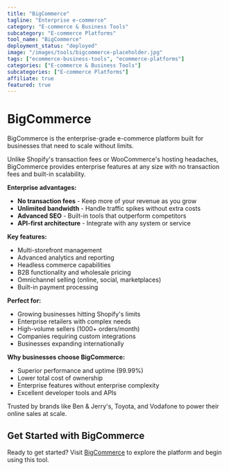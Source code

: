 ```yaml
---
title: "BigCommerce"
tagline: "Enterprise e-commerce"
category: "E-commerce & Business Tools"
subcategory: "E-commerce Platforms"
tool_name: "BigCommerce"
deployment_status: "deployed"
image: "/images/tools/bigcommerce-placeholder.jpg"
tags: ["ecommerce-business-tools", "ecommerce-platforms"]
categories: ["E-commerce & Business Tools"]
subcategories: ["E-commerce Platforms"]
affiliate: true
featured: true
---
```


# BigCommerce

BigCommerce is the enterprise-grade e-commerce platform built for businesses that need to scale without limits.

Unlike Shopify's transaction fees or WooCommerce's hosting headaches, BigCommerce provides enterprise features at any size with no transaction fees and built-in scalability.

**Enterprise advantages:**
- **No transaction fees** - Keep more of your revenue as you grow
- **Unlimited bandwidth** - Handle traffic spikes without extra costs
- **Advanced SEO** - Built-in tools that outperform competitors
- **API-first architecture** - Integrate with any system or service

**Key features:**
- Multi-storefront management
- Advanced analytics and reporting
- Headless commerce capabilities
- B2B functionality and wholesale pricing
- Omnichannel selling (online, social, marketplaces)
- Built-in payment processing

**Perfect for:**
- Growing businesses hitting Shopify's limits
- Enterprise retailers with complex needs
- High-volume sellers (1000+ orders/month)
- Companies requiring custom integrations
- Businesses expanding internationally

**Why businesses choose BigCommerce:**
- Superior performance and uptime (99.99%)
- Lower total cost of ownership
- Enterprise features without enterprise complexity
- Excellent developer tools and APIs

Trusted by brands like Ben & Jerry's, Toyota, and Vodafone to power their online sales at scale.

## Get Started with BigCommerce

Ready to get started? Visit [BigCommerce](https://www.bigcommerce.com) to explore the platform and begin using this tool.
